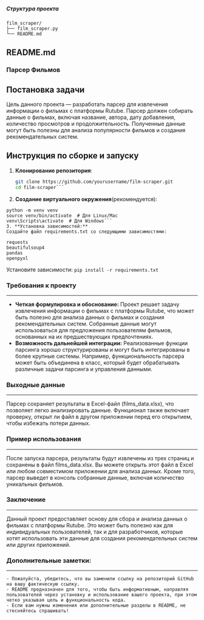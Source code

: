##### Структура проекта
```
film_scraper/
├── film_scraper.py
└── README.md
```
##  README.md
### Парсер Фильмов  

## Постановка задачи  
Цель данного проекта — разработать парсер для извлечения информации о фильмах с платформы Rutube. Парсер должен собирать данные о фильмах, включая название, автора, дату добавления, количество просмотров и продолжительность. Полученные данные могут быть полезны для анализа популярности фильмов и создания рекомендательных систем.   

## Инструкция по сборке и запуску  

1. **Клонирование репозитория**:  
   ```bash  
   git clone https://github.com/yourusername/film-scraper.git  
   cd film-scraper```
2. **Создание виртуального окружения**(рекомендуется):
```
python -m venv venv  
source venv/bin/activate  # Для Linux/Mac  
venv\Scripts\activate  # Для Windows```
3. **Установка зависимостей:**
Создайте файл requirements.txt со следующими зависимостями:
```
```
requests  
beautifulsoup4  
pandas  
openpyxl
```
Установите зависимости:
```pip install -r requirements.txt```


### Требования к проекту
----

- **Четкая формулировка и обоснование:**
Проект решает задачу извлечения информации о фильмах с платформы Rutube, что может быть полезно для анализа данных о фильмах и создания рекомендательных систем. Собранные данные могут использоваться для предложения пользователям фильмов, основанных на их предшествующих предпочтениях.
- **Возможность дальнейшей интеграции:**
Реализованные функции парсинга хорошо структурированы и могут быть интегрированы в более крупные системы. Например, функциональность парсера может быть объединена в класс, который будет обрабатывать различные задачи парсинга и управления данными.
### Выходные данные
---
Парсер сохраняет результаты в Excel-файл (films_data.xlsx), что позволяет легко анализировать данные. Функционал также включает проверку, открыт ли файл в другом приложении перед его открытием, чтобы избежать потери данных.

### Пример использования
---
После запуска парсера, результаты будут извлечены из трех страниц и сохранены в файл films_data.xlsx. Вы можете открыть этот файл в Excel или любом совместимом приложении для анализа данных. Кроме того, парсер выведет в консоль собранные данные, включая количество уникальных фильмов.
### Заключение
---
Данный проект предоставляет основу для сбора и анализа данных о фильмах с платформы Rutube. Это может быть полезно как для индивидуальных пользователей, так и для разработчиков, которые хотят использовать эти данные для создания
рекомендательных систем или других приложений.


### Дополнительные заметки:
---
```
- Пожалуйста, убедитесь, что вы заменили ссылку на репозиторий GitHub на вашу фактическую ссылку.  
- README предназначен для того, чтобы быть информативным, направляя пользователей через установку и использование вашего проекта, при этом четко указывая цель и функциональность кода.  
- Если вам нужны изменения или дополнительные разделы в README, не стесняйтесь спрашивать!
```
